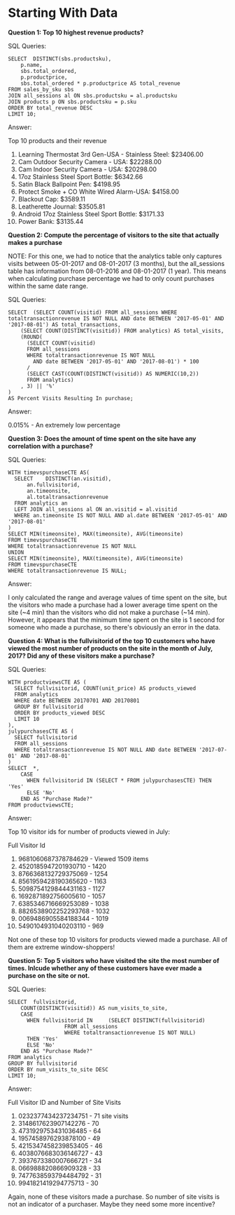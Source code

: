 # Starting With Data

**Question 1: Top 10 highest revenue products?**

SQL Queries:

    SELECT 	DISTINCT(sbs.productsku), 
        p.name, 
        sbs.total_ordered, 
        p.productprice, 
        sbs.total_ordered * p.productprice AS total_revenue
    FROM sales_by_sku sbs
    JOIN all_sessions al ON sbs.productsku = al.productsku
    JOIN products p ON sbs.productsku = p.sku
    ORDER BY total_revenue DESC
    LIMIT 10;


Answer: 

Top 10 products and their revenue

1) Learning Thermostat 3rd Gen-USA - Stainless Steel: $23406.00
2) Cam Outdoor Security Camera - USA: $22288.00
3) Cam Indoor Security Camera - USA: $20298.00
4) 17oz Stainless Steel Sport Bottle: $6342.66
5) Satin Black Ballpoint Pen: $4198.95
6) Protect Smoke + CO White Wired Alarm-USA: $4158.00
7) Blackout Cap: $3589.11
8) Leatherette Journal: $3505.81
9) Android 17oz Stainless Steel Sport Bottle: $3171.33
10) Power Bank: $3135.44



**Question 2: Compute the percentage of visitors to the site that actually makes a purchase**

NOTE: For this one, we had to notice that the analytics table only captures visits between 05-01-2017 and 08-01-2017 (3 months), but the all_sessions table has information from 08-01-2016 and 08-01-2017 (1 year).  This means when calculating purchase percentage we had to only count purchases within the same date range.

SQL Queries:

    SELECT 	(SELECT COUNT(visitid) FROM all_sessions WHERE totaltransactionrevenue IS NOT NULL AND date BETWEEN '2017-05-01' AND '2017-08-01') AS total_transactions,
        (SELECT COUNT(DISTINCT(visitid)) FROM analytics) AS total_visits,
        (ROUND(
          (SELECT COUNT(visitid)
          FROM all_sessions
          WHERE totaltransactionrevenue IS NOT NULL
            AND date BETWEEN '2017-05-01' AND '2017-08-01') * 100
          /
          (SELECT CAST(COUNT(DISTINCT(visitid)) AS NUMERIC(10,2))
          FROM analytics)
        , 3) || '%'
    )
    AS Percent Visits Resulting In purchase;


Answer:

0.015% - An extremely low percentage



**Question 3: Does the amount of time spent on the site have any correlation with a purchase?**

SQL Queries:

    WITH timevspurchaseCTE AS(
      SELECT 	DISTINCT(an.visitid), 
          an.fullvisitorid, 
          an.timeonsite,
          al.totaltransactionrevenue
      FROM analytics an
      LEFT JOIN all_sessions al ON an.visitid = al.visitid
      WHERE an.timeonsite IS NOT NULL AND al.date BETWEEN '2017-05-01' AND '2017-08-01'
    )
    SELECT MIN(timeonsite), MAX(timeonsite), AVG(timeonsite)
    FROM timevspurchaseCTE
    WHERE totaltransactionrevenue IS NOT NULL
    UNION
    SELECT MIN(timeonsite), MAX(timeonsite), AVG(timeonsite)
    FROM timevspurchaseCTE
    WHERE totaltransactionrevenue IS NULL;


Answer:

I only calculated the range and average values of time spent on the site, but the visitors who made a purchase had a lower average time spent on the site (~4 min) than the visitors who did not make a purchase (~14 min).  However, it appears that the minimum time spent on the site is 1 second for someone who made a purchase, so there's obviously an error in the data.



**Question 4: What is the fullvisitorid of the top 10 customers who have viewed the most number of products on the site in the month of July, 2017?  Did any of these visitors make a purchase?**

SQL Queries:

    WITH productviewsCTE AS (
      SELECT fullvisitorid, COUNT(unit_price) AS products_viewed
      FROM analytics
      WHERE date BETWEEN 20170701 AND 20170801
      GROUP BY fullvisitorid
      ORDER BY products_viewed DESC
      LIMIT 10
    ),
    julypurchasesCTE AS (
      SELECT fullvisitorid 
      FROM all_sessions 
      WHERE totaltransactionrevenue IS NOT NULL AND date BETWEEN '2017-07-01' AND '2017-08-01'
    )
    SELECT 	*,
        CASE 
          WHEN fullvisitorid IN (SELECT * FROM julypurchasesCTE) THEN 'Yes'
          ELSE 'No'
        END AS "Purchase Made?"
    FROM productviewsCTE;


Answer:

Top 10 visitor ids for number of products viewed in July:

Full Visitor Id
1) 9681060687378784629 - Viewed 1509 items
2) 4520185947201930710 - 1420
3) 8766368132729375069 - 1254
4) 8561959428190365620 - 1163
5) 5098754129844431163 - 1127
6) 1692871892756005610 - 1057
7) 6385346716669253089 - 1038
8) 8826538902252293768 - 1032
9) 0069486905584188344 - 1019
10) 5490104931040203110 - 969

Not one of these top 10 visitors for products viewed made a purchase.  All of them are extreme window-shoppers!



**Question 5: Top 5 visitors who have visited the site the most number of times.  Inlcude whether any of these customers have ever made a purchase on the site or not.**

SQL Queries:

    SELECT 	fullvisitorid, 
        COUNT(DISTINCT(visitid)) AS num_visits_to_site,
        CASE
          WHEN fullvisitorid IN 	(SELECT DISTINCT(fullvisitorid) 
                      FROM all_sessions 
                      WHERE totaltransactionrevenue IS NOT NULL)
          THEN 'Yes'
          ELSE 'No'
        END AS "Purchase Made?"			
    FROM analytics
    GROUP BY fullvisitorid
    ORDER BY num_visits_to_site DESC
    LIMIT 10;


Answer:

Full Visitor ID and Number of Site Visits
1) 0232377434237234751 - 71 site visits
2) 3148617623907142276 - 70
3) 4731929753431036485 - 64
4) 1957458976293878100 - 49
5) 4215347458239853405 - 46
6) 4038076683036146727 - 43
7) 3937673380007666721 - 34
8) 066988820866909328 - 33
9) 7477638593794484792 - 31
10) 9941821419294775713 - 30

Again, none of these visitors made a purchase.  So number of site visits is not an indicator of a purchaser.  Maybe they need some more incentive?